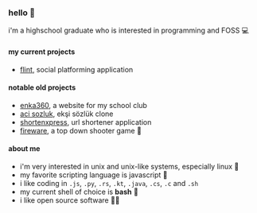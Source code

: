 ### hello 👋

i'm a highschool graduate who is interested in programming and FOSS 💻



#### my current projects
- [flint](http://github.com/hcandar/flint), social platforming application

#### notable old projects
- [enka360](http://github.com/hcandar/enka360), a website for my school club 
- [aci sozluk](http://acisozluk.tk), ekşi sözlük clone 
- [shortenxpress](http://github.com/hcandar/shortenxpress), url shortener application
- [fireware](http://github.com/hcandar/fireware), a top down shooter game 🔫

#### about me
- i'm very interested in unix and unix-like systems, especially linux 🐧
- my favorite scripting language is javascript 📜
- i like coding in `.js`, `.py`, `.rs`, `.kt`, `.java`, `.cs`, `.c` and `.sh`
- my current shell of choice is **bash** 🐚
- i like open source software 👨‍💻

